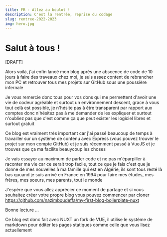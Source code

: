 ```yaml
---
title: FR - Allez au boulot !
description: C'est la rentrée, reprise du codage
slug: rentree-2022-2023
img: hero.jpg
---
```


# Salut à tous !

[DRAFT]

Alors voilà, j'ai enfin lancé mon blog après une abscence de code de 10 jours à faire des traveaux chez moi, je suis assez content de rebrancher mon PC et retrouver tous mes projets sur GitHub sous une poussière infernale

Je vous remercie donc tous pour vos dons qui me permettent d'avoir une vie de codeur agréable et surtout un environnement descent, grace à vous tout celà est possible, je n'hésite pas à être transparent par rapport aux comptes donc n'hésitez pas à me demander de les expliquer et surtout n'oubliez pas que c'est comme ça que peut exister les logiciel libres et surtout gratuit

Ce blog est vraiment très important car j'ai passé beaucoup de temps à travailler sur un système de contenu avec Express (vous pouvez trouver le projet sur mon compte GitHub) et je suis récemment passé à VueJS et je trouves que ça ma facilite beauycoup les choses

Je vais essayer au maximum de parler code et ne pas m'éparpiller à raconter ma vie car ce serait trop facile, tout ce que je fais c'est que je donne de mes nouvelles à ma famille qui est en Algérie, ils sont tous resté là bas quuand je suis arrivé en France en 1994 pour faire mes études, mes frères, mes soeurs, mes parents, tout le monde

J'espère que vous allez apprécier ce moment de partage et si vous souhaitez créer votre propre blog vous pouvez commencer par cloner https://github.com/nazimboudeffa/my-first-blog-boilerplate-nuxt

Bonne lecture ...

Ce blog est donc fait avec NUXT un fork de VUE, il utilise le système de markdown pour éditer les pages statiques comme celle que vous lisez actuellement

